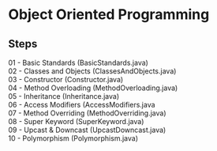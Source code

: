 # Object Oriented Programming

## Steps

01 - Basic Standards (BasicStandards.java)  
02 - Classes and Objects (ClassesAndObjects.java)  
03 - Constructor (Constructor.java)  
04 - Method Overloading (MethodOverloading.java)  
05 - Inheritance (Inheritance.java)  
06 - Access Modifiers (AccessModifiers.java  
07 - Method Overriding (MethodOverriding.java)  
08 - Super Keyword (SuperKeyword.java)  
09 - Upcast & Downcast (UpcastDowncast.java)  
10 - Polymorphism (Polymorphism.java)  